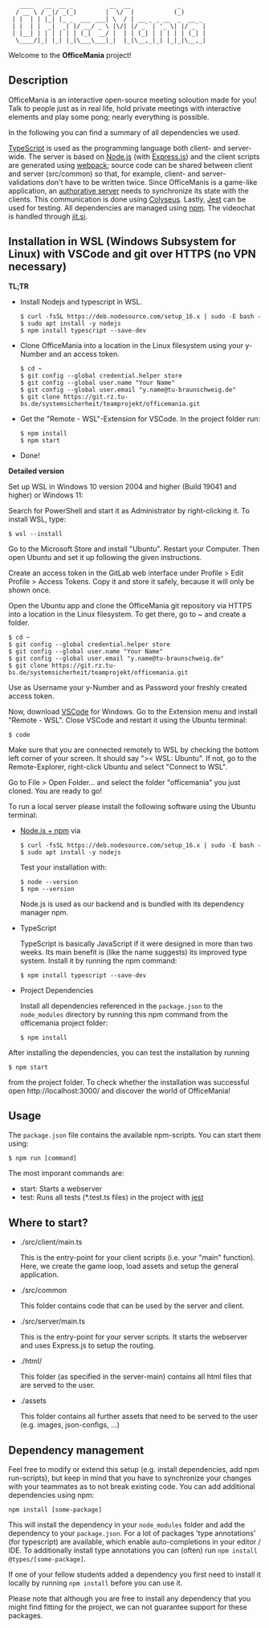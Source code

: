 ```
   ____   __  __ _          __  __             _       
  / __ \ / _|/ _(_)        |  \/  |           (_)      
 | |  | | |_| |_ _  ___ ___| \  / | __ _ _ __  _  __ _ 
 | |  | |  _|  _| |/ __/ _ \ |\/| |/ _` | '_ \| |/ _` |
 | |__| | | | | | | (_|  __/ |  | | (_| | | | | | (_| |
  \____/|_| |_| |_|\___\___|_|  |_|\__,_|_| |_|_|\__,_|
```

Welcome to the **OfficeMania** project!

## Description

OfficeMania is an interactive open-source meeting soloution made for you! Talk to people just as in real life, hold private meetings with interactive elements and play some pong; nearly everything is possible.

In the following you can find a summary of all dependencies we used.

[TypeScript](https://www.typescriptlang.org/) is used as the programming language both client- and server-wide. The server is based on [Node.js](https://nodejs.org/en/) (with [Express.js](https://expressjs.com/de/)) and the client scripts are generated using [webpack](https://webpack.js.org/); source code can be shared between client and server (src/common) so that, for example, client- and server-validations don't have to be written twice. Since OfficeManis is a game-like application, an [authorative server](https://www.gabrielgambetta.com/client-server-game-architecture.html) needs to synchronize its state with the clients. This communication is done using [Colyseus](https://www.colyseus.io/). Lastly, [Jest](https://jestjs.io/) can be used for testing. All dependencies are managed using [npm](https://www.npmjs.com/). The videochat is handled through [jit.si](https://www.jitsi.org/).

## Installation in WSL (Windows Subsystem for Linux) with VSCode and git over HTTPS (no VPN necessary)

**TL;TR**

- Install Nodejs and typescript in WSL.

  ```
  $ curl -fsSL https://deb.nodesource.com/setup_16.x | sudo -E bash -
  $ sudo apt install -y nodejs
  $ npm install typescript --save-dev
  ```
- Clone OfficeMania into a location in the Linux filesystem using your y-Number and an access token.

  ```
  $ cd ~
  $ git config --global credential.helper store
  $ git config --global user.name "Your Name"
  $ git config --global user.email "y.name@tu-braunschweig.de"
  $ git clone https://git.rz.tu-bs.de/systemsicherheit/teamprojekt/officemania.git
  ```

- Get the "Remote - WSL"-Extension for VSCode. In the project folder run:

  ```
  $ npm install
  $ npm start
  ```
 
- Done!


**Detailed version**


Set up WSL in Windows 10 version 2004 and higher (Build 19041 and higher) or Windows 11:

Search for PowerShell and start it as Administrator by right-clicking it. To install WSL, type:

```
$ wsl --install
```

Go to the Microsoft Store and install "Ubuntu". Restart your Computer.
Then open Ubuntu and set it up following the given instructions.

Create an access token in the GitLab web interface under Profile > Edit Profile > Access Tokens. Copy it and store it safely, because it will only be shown once.

Open the Ubuntu app and clone the OfficeMania git repository via HTTPS into a location in the Linux filesystem. To get there, go to ~ and create a folder.

```
$ cd ~
$ git config --global credential.helper store
$ git config --global user.name "Your Name"
$ git config --global user.email "y.name@tu-braunschweig.de"
$ git clone https://git.rz.tu-bs.de/systemsicherheit/teamprojekt/officemania.git
```

Use as Username your y-Number and as Password your freshly created access token.

Now, download [VSCode](https://code.visualstudio.com/) for Windows. Go to the Extension menu and install "Remote - WSL". Close VSCode and restart it using the Ubuntu terminal:

```
$ code
```
Make sure that you are connected remotely to WSL by checking the bottom left corner of your screen. It should say ">< WSL: Ubuntu". If not, go to the Remote-Explorer, right-click Ubuntu and select "Connect to WSL".

Go to File > Open Folder... and select the folder "officemania" you just cloned. You are ready to go!


To run a local server please install the following software using the Ubuntu terminal:

- [Node.js + npm](https://nodejs.org/en/) via

  ```
  $ curl -fsSL https://deb.nodesource.com/setup_16.x | sudo -E bash -
  $ sudo apt install -y nodejs
  ```

  Test your installation with:

  ```
  $ node --version
  $ npm --version
  ```

  Node.js is used as our backend and is bundled with its dependency manager npm.

- TypeScript

  TypeScript is basically JavaScript if it were designed in more than two weeks. Its main benefit is (like the name suggests) its improved type system. Install it by running the npm command:

  ```
  $ npm install typescript --save-dev
  ```

- Project Dependencies

  Install all dependencies referenced in the `package.json` to the `node_modules` directory by running this npm command from the  officemania project folder:

  ```
  $ npm install
  ```

After installing the dependencies, you can test the installation by running

```
$ npm start
```

from the project folder. To check whether the installation was successful open http://localhost:3000/ and discover the world of OfficeMania!

## Usage

The `package.json` file contains the available npm-scripts. You can start them using:

```
$ npm run [command]
```

The most imporant commands are:
 - start: Starts a webserver
 - test: Runs all tests (*.test.ts files) in the project with [jest](https://jestjs.io/)

## Where to start?

- ./src/client/main.ts

  This is the entry-point for your client scripts (i.e. your "main" function). Here, we create the game loop, load assets and setup the general application.

- ./src/common

  This folder contains code that can be used by the server and client.

- ./src/server/main.ts

  This is the entry-point for your server scripts. It starts the webserver and uses Express.js to setup the routing.

- ./html/

  This folder (as specified in the server-main) contains all html files that are served to the user. 

- ./assets

  This folder contains all further assets that need to be served to the user (e.g. images, json-configs, ...)

## Dependency management

Feel free to modify or extend this setup (e.g. install dependencies, add npm run-scripts), but keep in mind that you have to synchronize your changes with your teammates as to not break existing code. You can add additional dependencies using npm:

```
npm install [some-package]
```

This will install the dependency in your `node_modules` folder and add the dependency to your `package.json`. For a lot of packages 'type annotations' (for typescript) are available, which enable auto-completions in your editor / IDE. To additionally install type annotations you can (often) run `npm install @types/[some-package]`.

If one of your fellow students added a dependency you first need to install it locally by running `npm install` before you can use it.

Please note that although you are free to install any dependency that you might find fitting for the project, we can not guarantee support for these packages.
